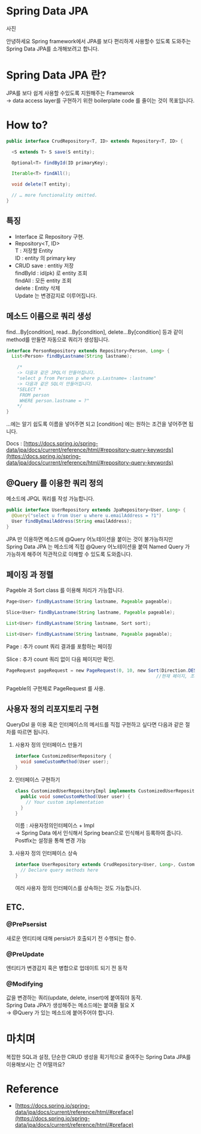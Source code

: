 # Spring Data JPA

사진

안녕하세요 Spring framework에서 JPA를 보다 편리하게 사용할수 있도록 도와주는 Spring Data JPA를 소개해보려고 합니다.

# Spring Data JPA 란?

JPA를 보다 쉽게 사용할 수있도록 지원해주는 Framewrok  
→ data access layer를 구현하기 위한 boilerplate code 를 줄이는 것이 목표입니다.

# How to?

```java
public interface CrudRepository<T, ID> extends Repository<T, ID> {

  <S extends T> S save(S entity);

  Optional<T> findById(ID primaryKey);

  Iterable<T> findAll();

  void delete(T entity);

  // … more functionality omitted.
}
```

## 특징

- Interface 로 Repository 구현.
- Repository<T, ID>  
  T : 저장할 Entity  
  ID : entity 의 primary key
- CRUD
  save : entitiy 저장  
  findById : id(pk) 로 entity 조회  
  findAll : 모든 entity 조회  
  delete : Entity 삭제  
  Update 는 변경감지로 이루어집니다.

## 메소드 이름으로 쿼리 생성

find…By[condition], read…By[condition], delete…By[condition] 등과 같이 method를 만들면 자동으로 쿼리가 생성됩니다.

```java
interface PersonRepository extends Repository<Person, Long> {
  List<Person> findByLastname(String lastname);

	/*
	-> 다음과 같은 JPQL이 만들어집니다.
	"select p from Person p where p.Lastname= :lastname"
	-> 다음과 같은 SQL이 만들어집니다.
	"SELECT *
	 FROM person
	 WHERE person.lastname = ?"
	*/
}
```

…에는 알기 쉽도록 이름을 넣어주면 되고 [condition] 에는 원하는 조건을 넣어주면 됩니다.

Docs : [https://docs.spring.io/spring-data/jpa/docs/current/reference/html/#repository-query-keywords](https://docs.spring.io/spring-data/jpa/docs/current/reference/html/#repository-query-keywords)

## @Query 를 이용한 쿼리 정의

메소드에 JPQL 쿼리를 작성 가능합니다.

```java
public interface UserRepository extends JpaRepository<User, Long> {
  @Query("select u from User u where u.emailAddress = ?1")
  User findByEmailAddress(String emailAddress);
}
```

JPA 만 이용하면 메소드에 @Query 어노테이션을 붙이는 것이 불가능하지만  
Spring Data JPA 는 메소드에 직접 @Query 어노테이션을 붙여 Named Query 가 가능하게 해주어 직관적으로 이해할 수 있도록 도와줍니다.

## 페이징 과 정렬

Pageble 과 Sort class 를 이용해 처리가 가능합니다.

```java
Page<User> findByLastname(String lastname, Pageable pageable);

Slice<User> findByLastname(String lastname, Pageable pageable);

List<User> findByLastname(String lastname, Sort sort);

List<User> findByLastname(String lastname, Pageable pageable);
```

Page : 추가 count 쿼리 결과를 포함하는 페이징

Slice : 추가 count 쿼리 없이 다음 페이지만 확인.

```java
PageRequest pageRequest = new PageRequest(0, 10, new Sort(Direction.DESC, "name"));
														//현재 페이지, 조회 데이터 수, 정렬 정보
```

Pageble의 구현체로 PageRequest 를 사용.

## 사용자 정의 리포지토리 구현

QueryDsl 을 이용 혹은 인터페이스의 메서드를 직접 구현하고 싶다면 다음과 같은 절차를 따르면 됩니다.

1. 사용자 정의 인터페이스 만들기

   ```java
   interface CustomizedUserRepository {
     void someCustomMethod(User user);
   }
   ```

2. 인터페이스 구현하기

   ```java
   class CustomizedUserRepositoryImpl implements CustomizedUserRepository {
     public void someCustomMethod(User user) {
       // Your custom implementation
     }
   }
   ```

   이름 : 사용자정의인터페이스 + Impl  
   → Spring Data 에서 인식해서 Spring bean으로 인식해서 등록하여 줍니다.  
   Postfix는 설정을 통해 변경 가능

3. 사용자 정의 인터페이스 상속

   ```java
   interface UserRepository extends CrudRepository<User, Long>, CustomizedUserRepository {
     // Declare query methods here
   }
   ```

   여러 사용자 정의 인터페이스를 상속하는 것도 가능합니다.

## ETC.

### @PrePsersist

새로운 엔티티에 대해 persist가 호출되기 전 수행되는 함수.

### @PreUpdate

엔티티가 변경감지 혹은 병합으로 업데이트 되기 전 동작

### @Modifying

값을 변경하는 쿼리(update, delete, insert)에 붙여줘야 동작.  
Spring Data JPA가 생성해주는 메소드에는 붙여줄 필요 X  
→ @Query 가 있는 메소드에 붙어주어야 합니다.

# 마치며

복잡한 SQL과 설정, 단순한 CRUD 생성을 획기적으로 줄여주는 Spring Data JPA를 이용해보시는 건 어떨까요?

# Reference

- [https://docs.spring.io/spring-data/jpa/docs/current/reference/html/#preface](https://docs.spring.io/spring-data/jpa/docs/current/reference/html/#preface)
